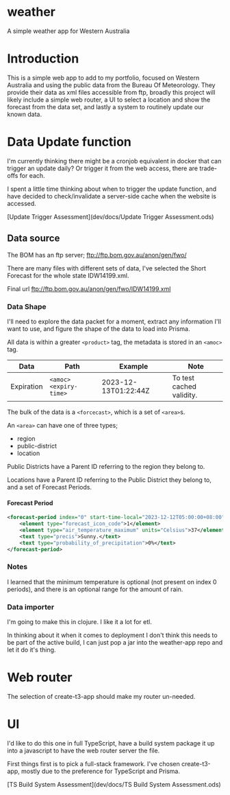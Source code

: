 # weather
A simple weather app for Western Australia

# Introduction

This is a simple web app to add to my portfolio, focused on Western Australia and using the public data from the Bureau Of Meteorology. They provide their data as xml files accessible from ftp, broadly this project will likely include a simple web router, a UI to select a location and show the forecast from the data set, and lastly a system to routinely update our known data.

# Data Update function 

I'm currently thinking there might be a cronjob equivalent in docker that can trigger an update daily? Or trigger it from the web access, there are trade-offs for each.

I spent a little time thinking about when to trigger the update function, and have decided to check/invalidate a server-side cache when the website is accessed.

[Update Trigger Assessment](dev/docs/Update Trigger Assessment.ods)

## Data source

The BOM has an ftp server; ftp://ftp.bom.gov.au/anon/gen/fwo/

There are many files with different sets of data, I've selected the Short Forecast for the whole state IDW14199.xml.

Final url  ftp://ftp.bom.gov.au/anon/gen/fwo/IDW14199.xml

### Data Shape

I'll need to explore the data packet for a moment, extract any information I'll want to use, and figure the shape of the data to load into Prisma. 

All data is within a greater `<product>` tag, the metadata is stored in an `<amoc>` tag.

| Data       | Path                  | Example              | Note                     |
|------------|-----------------------|----------------------|--------------------------|
| Expiration | `<amoc><expiry-time>` | 2023-12-13T01:22:44Z | To test cached validity. |

The bulk of the data is a `<forcecast>`, which is a set of `<area>`s.

An `<area>` can have one of three types;

- region 
- public-district 
- location

Public Districts have a Parent ID referring to the region they belong to.

Locations have a Parent ID referring to the Public District they belong to, and a set of Forecast Periods.

#### Forecast Period 

``` xml
<forecast-period index="0" start-time-local="2023-12-12T05:00:00+08:00" end-time-local="2023-12-13T00:00:00+08:00" start-time-utc="2023-12-11T21:00:00Z" end-time-utc="2023-12-12T16:00:00Z">
    <element type="forecast_icon_code">1</element>
    <element type="air_temperature_maximum" units="Celsius">37</element>
    <text type="precis">Sunny.</text>
    <text type="probability_of_precipitation">0%</text>
</forecast-period>
```

### Notes

I learned that the minimum temperature is optional (not present on index 0 periods), and there is an optional range for the amount of rain.

### Data importer

I'm going to make this in clojure. I like it a lot for etl.

In thinking about it when it comes to deployment I don't think this needs to be part of the active build, I can just pop a jar into the weather-app repo and let it do it's thing.

# Web router 

The selection of create-t3-app should make my router un-needed.

# UI 

I'd like to do this one in full TypeScript, have a build system package it up into a javascript to have the web router server the file.

First things first is to pick a full-stack framework. I've chosen create-t3-app, mostly due to the preference for TypeScript and Prisma.

[TS Build System Assessment](dev/docs/TS Build System Assessment.ods)
 
